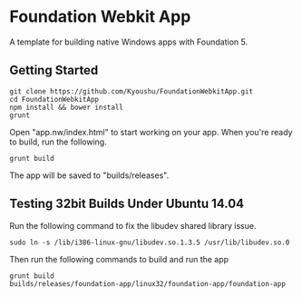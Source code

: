 # Foundation Webkit App

A template for building native Windows apps with Foundation 5.

## Getting Started

    git clone https://github.com/Kyoushu/FoundationWebkitApp.git
    cd FoundationWebkitApp
    npm install && bower install
    grunt

Open "app.nw/index.html" to start working on your app. When you're ready to build, run the following.

    grunt build

The app will be saved to "builds/releases".

## Testing 32bit Builds Under Ubuntu 14.04

Run the following command to fix the libudev shared library issue.

    sudo ln -s /lib/i386-linux-gnu/libudev.so.1.3.5 /usr/lib/libudev.so.0

Then run the following commands to build and run the app

    grunt build
    builds/releases/foundation-app/linux32/foundation-app/foundation-app